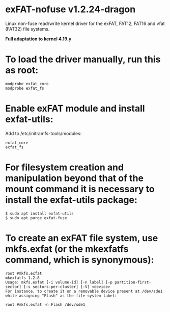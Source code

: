 exFAT-nofuse v1.2.24-dragon
============

Linux non-fuse read/write kernel driver for the exFAT, FAT12, FAT16 and vfat (FAT32) file systems.<br />


**Full adaptation to kernel 4.19.y**


To load the driver manually, run this as root:
==============================================

    modprobe exfat_core
    modprobe exfat_fs


Enable exFAT module and install exfat-utils:
============================================

Add to /etc/initramfs-tools/modules:

    exfat_core
    exfat_fs

For filesystem creation and manipulation beyond that of the mount command it is necessary to install the exfat-utils package:
=============================================================================================================================

    $ sudo apt install exfat-utils
    $ sudo apt purge exfat-fuse


To create an exFAT file system, use mkfs.exfat (or the mkexfatfs command, which is synonymous):
===============================================================================================

    root #mkfs.exfat
    mkexfatfs 1.2.8
    Usage: mkfs.exfat [-i volume-id] [-n label] [-p partition-first-sector] [-s sectors-per-cluster] [-V] <device>
    For instance, to create it on a removable device present at /dev/sde1 while assigning "Flash" as the file system label:

    root #mkfs.exfat -n Flash /dev/sde1

